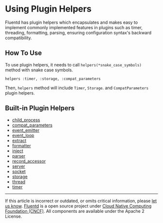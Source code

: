 # Using Plugin Helpers

Fluentd has plugin helpers which encapsulates and makes easy to
implement commonly implemented features in plugins such as timer,
threading, formatting, parsing, ensuring configuration syntax's backward
compatibility.


## How To Use

To use plugin helpers, it needs to call `helpers(*snake_case_symbols)`
method with snake case symbols.

``` {.CodeRay}
helpers :timer, :storage, :compat_parameters
```

Then, `helpers` method will include `Timer`, `Storage`. and
`CompatParameters` plugin helpers.


Built-in Plugin Helpers
-----------------------

-   [child\_process](/articles/api-plugin-helper-child_process.md)
-   [compat\_parameters](/articles/api-plugin-helper-compat_parameters.md)
-   [event\_emitter](/articles/api-plugin-helper-event_emitter.md)
-   [event\_loop](/articles/api-plugin-helper-event_loop.md)
-   [extract](/articles/api-plugin-helper-extract.md)
-   [formatter](/articles/api-plugin-helper-formatter.md)
-   [inject](/articles/api-plugin-helper-inject.md)
-   [parser](/articles/api-plugin-helper-parser.md)
-   [record\_accessor](/articles/api-plugin-helper-record_accessor.md)
-   [server](/articles/api-plugin-helper-server.md)
-   [socket](/articles/api-plugin-helper-socket.md)
-   [storage](/articles/api-plugin-helper-storage.md)
-   [thread](/articles/api-plugin-helper-thread.md)
-   [timer](/articles/api-plugin-helper-timer.md)


------------------------------------------------------------------------

If this article is incorrect or outdated, or omits critical information,
please [let us know](https://github.com/fluent/fluentd-docs/issues?state=open).
[Fluentd](http://www.fluentd.org/) is a open source project under [Cloud
Native Computing Foundation (CNCF)](https://cncf.io/). All components
are available under the Apache 2 License.
